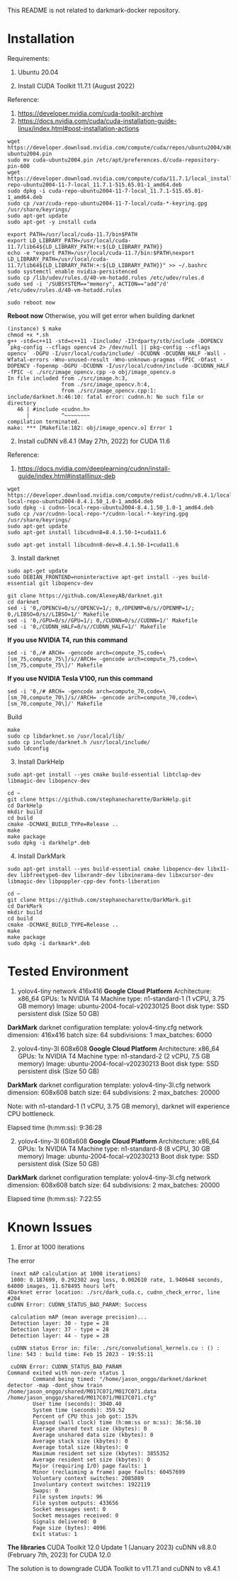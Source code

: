 This README is not related to darkmark-docker repository.

# Installation

Requirements:
1. Ubuntu 20.04

1. Install CUDA Toolkit 11.7.1 (August 2022)

Reference:
1. https://developer.nvidia.com/cuda-toolkit-archive
2. https://docs.nvidia.com/cuda/cuda-installation-guide-linux/index.html#post-installation-actions
```
wget https://developer.download.nvidia.com/compute/cuda/repos/ubuntu2004/x86_64/cuda-ubuntu2004.pin
sudo mv cuda-ubuntu2004.pin /etc/apt/preferences.d/cuda-repository-pin-600
wget https://developer.download.nvidia.com/compute/cuda/11.7.1/local_installers/cuda-repo-ubuntu2004-11-7-local_11.7.1-515.65.01-1_amd64.deb
sudo dpkg -i cuda-repo-ubuntu2004-11-7-local_11.7.1-515.65.01-1_amd64.deb
sudo cp /var/cuda-repo-ubuntu2004-11-7-local/cuda-*-keyring.gpg /usr/share/keyrings/
sudo apt-get update
sudo apt-get -y install cuda

export PATH=/usr/local/cuda-11.7/bin$PATH
export LD_LIBRARY_PATH=/usr/local/cuda-11.7/lib64${LD_LIBRARY_PATH:+:${LD_LIBRARY_PATH}}
echo -e "export PATH=/usr/local/cuda-11.7/bin:$PATH\nexport LD_LIBRARY_PATH=/usr/local/cuda-11.7/lib64${LD_LIBRARY_PATH:+:${LD_LIBRARY_PATH}}" >> ~/.bashrc
sudo systemctl enable nvidia-persistenced
sudo cp /lib/udev/rules.d/40-vm-hotadd.rules /etc/udev/rules.d
sudo sed -i '/SUBSYSTEM=="memory", ACTION=="add"/d' /etc/udev/rules.d/40-vm-hotadd.rules

sudo reboot now
```

**Reboot now**
Otherwise, you will get error when building darknet
```
(instance) $ make
chmod +x *.sh
g++ -std=c++11 -std=c++11 -Iinclude/ -I3rdparty/stb/include -DOPENCV `pkg-config --cflags opencv4 2> /dev/null || pkg-config --cflags opencv` -DGPU -I/usr/local/cuda/include/ -DCUDNN -DCUDNN_HALF -Wall -Wfatal-errors -Wno-unused-result -Wno-unknown-pragmas -fPIC -Ofast -DOPENCV -fopenmp -DGPU -DCUDNN -I/usr/local/cudnn/include -DCUDNN_HALF -fPIC -c ./src/image_opencv.cpp -o obj/image_opencv.o
In file included from ./src/image.h:3,
                 from ./src/image_opencv.h:4,
                 from ./src/image_opencv.cpp:1:
include/darknet.h:46:10: fatal error: cudnn.h: No such file or directory
   46 | #include <cudnn.h>
      |          ^~~~~~~~~
compilation terminated.
make: *** [Makefile:182: obj/image_opencv.o] Error 1
```

2. Install cuDNN v8.4.1 (May 27th, 2022) for CUDA 11.6

Reference:
1. https://docs.nvidia.com/deeplearning/cudnn/install-guide/index.html#installlinux-deb
```
wget https://developer.download.nvidia.com/compute/redist/cudnn/v8.4.1/local_installers/11.6/cudnn-local-repo-ubuntu2004-8.4.1.50_1.0-1_amd64.deb
sudo dpkg -i cudnn-local-repo-ubuntu2004-8.4.1.50_1.0-1_amd64.deb
sudo cp /var/cudnn-local-repo-*/cudnn-local-*-keyring.gpg /usr/share/keyrings/
sudo apt-get update
sudo apt-get install libcudnn8=8.4.1.50-1+cuda11.6

sudo apt-get install libcudnn8-dev=8.4.1.50-1+cuda11.6
```

3. Install darknet
```
sudo apt-get update
sudo DEBIAN_FRONTEND=noninteractive apt-get install --yes build-essential git libopencv-dev

git clone https://github.com/AlexeyAB/darknet.git
cd darknet
sed -i '0,/OPENCV=0/s//OPENCV=1/; 0,/OPENMP=0/s//OPENMP=1/; 0,/LIBSO=0/s//LIBSO=1/' Makefile
sed -i '0,/GPU=0/s//GPU=1/; 0,/CUDNN=0/s//CUDNN=1/' Makefile
sed -i '0,/CUDNN_HALF=0/s//CUDNN_HALF=1/' Makefile
```

**If you use NVIDIA T4, run this command**
```
sed -i '0,/# ARCH= -gencode arch=compute_75,code=\[sm_75,compute_75\]/s//ARCH= -gencode arch=compute_75,code=\[sm_75,compute_75\]/' Makefile
```

**If you use NVIDIA Tesla V100, run this command**
```
sed -i '0,/# ARCH= -gencode arch=compute_70,code=\[sm_70,compute_70\]/s//ARCH= -gencode arch=compute_70,code=\[sm_70,compute_70\]/' Makefile
```

Build
```
make
sudo cp libdarknet.so /usr/local/lib/
sudo cp include/darknet.h /usr/local/include/
sudo ldconfig
```

3. Install DarkHelp
```
sudo apt-get install --yes cmake build-essential libtclap-dev libmagic-dev libopencv-dev

cd ~
git clone https://github.com/stephanecharette/DarkHelp.git
cd DarkHelp
mkdir build
cd build
cmake -DCMAKE_BUILD_TYPe=Release ..
make
make package
sudo dpkg -i darkhelp*.deb
```

4. Install DarkMark
```
sudo apt-get install --yes build-essential cmake libopencv-dev libx11-dev libfreetype6-dev libxrandr-dev libxinerama-dev libxcursor-dev libmagic-dev libpoppler-cpp-dev fonts-liberation

cd ~
git clone https://github.com/stephanecharette/DarkMark.git
cd DarkMark
mkdir build
cd build
cmake -DCMAKE_BUILD_TYPE=Release ..
make
make package
sudo dpkg -i darkmark*.deb
```

# Tested Environment

1. yolov4-tiny network 416x416
**Google Cloud Platform**
Architecture: x86_64
GPUs: 1x NVIDIA T4
Machine type: n1-standard-1 (1 vCPU, 3.75 GB memory)
Image: ubuntu-2004-focal-v20230125
Boot disk type: SSD persistent disk (Size 50 GB)

**DarkMark**
darknet configuration template: yolov4-tiny.cfg
network dimension: 416x416
batch size: 64
subdivisions: 1
max_batches: 6000

2. yolov4-tiny-3l 608x608
**Google Cloud Platform**
Architecture: x86_64
GPUs: 1x NVIDIA T4
Machine type: n1-standard-2 (2 vCPU, 7.5 GB memory)
Image: ubuntu-2004-focal-v20230213
Boot disk type: SSD persistent disk (Size 50 GB)

**DarkMark**
darknet configuration template: yolov4-tiny-3l.cfg
network dimension: 608x608
batch size: 64
subdivisions: 2
max_batches: 20000

Note: with n1-standard-1 (1 vCPU, 3.75 GB memory), darknet will experience CPU bottleneck.

Elapsed time (h:mm:ss): 9:36:28

2. yolov4-tiny-3l 608x608
**Google Cloud Platform**
Architecture: x86_64
GPUs: 1x NVIDIA T4
Machine type: n1-standard-8 (8 vCPU, 30 GB memory)
Image: ubuntu-2004-focal-v20230213
Boot disk type: SSD persistent disk (Size 50 GB)

**DarkMark**
darknet configuration template: yolov4-tiny-3l.cfg
network dimension: 608x608
batch size: 64
subdivisions: 2
max_batches: 20000

Elapsed time (h:mm:ss): 7:22:55

# Known Issues

1. Error at 1000 iterations

The error
```
 (next mAP calculation at 1000 iterations)
 1000: 0.187699, 0.292302 avg loss, 0.002610 rate, 1.940648 seconds, 64000 images, 11.678495 hours left
4Darknet error location: ./src/dark_cuda.c, cudnn_check_error, line #204
cuDNN Error: CUDNN_STATUS_BAD_PARAM: Success

 calculation mAP (mean average precision)...
 Detection layer: 30 - type = 28
 Detection layer: 37 - type = 28
 Detection layer: 44 - type = 28

 cuDNN status Error in: file: ./src/convolutional_kernels.cu : () : line: 543 : build time: Feb 15 2023 - 19:55:11

 cuDNN Error: CUDNN_STATUS_BAD_PARAM
Command exited with non-zero status 1
        Command being timed: "/home/jason_onggo/darknet/darknet detector -map -dont_show train /home/jason_onggo/shared/M017C071/M017C071.data /home/jason_onggo/shared/M017C071/M017C071.cfg"
        User time (seconds): 3040.40
        System time (seconds): 359.52
        Percent of CPU this job got: 153%
        Elapsed (wall clock) time (h:mm:ss or m:ss): 36:56.10
        Average shared text size (kbytes): 0
        Average unshared data size (kbytes): 0
        Average stack size (kbytes): 0
        Average total size (kbytes): 0
        Maximum resident set size (kbytes): 3855352
        Average resident set size (kbytes): 0
        Major (requiring I/O) page faults: 1
        Minor (reclaiming a frame) page faults: 60457699
        Voluntary context switches: 2085089
        Involuntary context switches: 1922119
        Swaps: 0
        File system inputs: 96
        File system outputs: 433656
        Socket messages sent: 0
        Socket messages received: 0
        Signals delivered: 0
        Page size (bytes): 4096
        Exit status: 1
```

**The libraries**
CUDA Toolkit 12.0 Update 1 (January 2023)
cuDNN v8.8.0 (February 7th, 2023) for CUDA 12.0

The solution is to downgrade CUDA Toolkit to v11.7.1 and cuDNN to v8.4.1